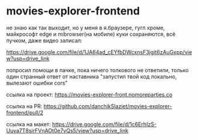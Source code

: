 # movies-explorer-frontend

не знаю как так выходит, но у меня в я.браузере, гугл хроме, майкрософт edge и mibrowser(на мобиле) куки сохраняются, всё пучком, даже видео записал:

https://drive.google.com/file/d/1JA64ad_cEYfbDWcxnsF3jgit6zAuGxpp/view?usp=drive_link 

попросил помощи в пачке, пока ничего толкового не ответили, только один странный ответ от наставника "запустил твой код локально, вылезают ошибки cors"

ссылка на проект: https://movies-explorer-front.nomoreparties.co

ссылка на PR: https://github.com/danchikSlaziet/movies-explorer-frontend/pull/2

ссылка на макет: https://drive.google.com/file/d/1c6ErhIzS-Uuya7T8sirFVnAOt0e7vQs5/view?usp=drive_link
